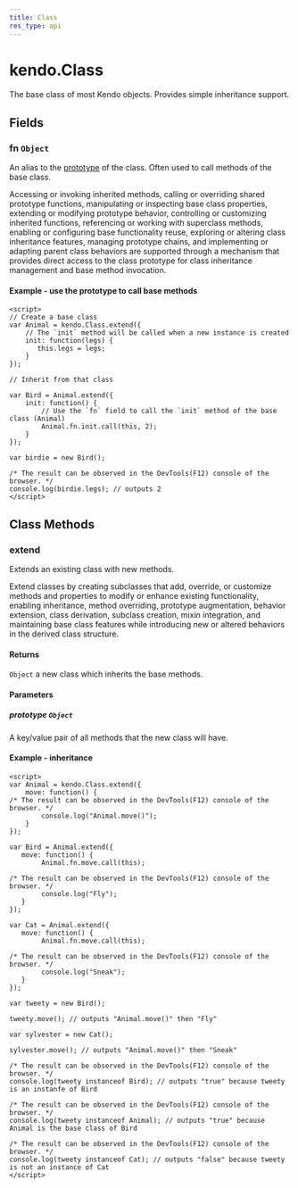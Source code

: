 ```yaml
---
title: Class
res_type: api
---
```



# kendo.Class

The base class of most Kendo objects. Provides simple inheritance support.

## Fields

### fn `Object`

An alias to the [prototype](https://developer.mozilla.org/en-US/docs/Web/JavaScript/Reference/Global_Objects/Object/prototype) of the class. Often used to call methods of the base class.


<div class="meta-api-description">
Accessing or invoking inherited methods, calling or overriding shared prototype functions, manipulating or inspecting base class properties, extending or modifying prototype behavior, controlling or customizing inherited functions, referencing or working with superclass methods, enabling or configuring base functionality reuse, exploring or altering class inheritance features, managing prototype chains, and implementing or adapting parent class behaviors are supported through a mechanism that provides direct access to the class prototype for class inheritance management and base method invocation.
</div>

#### Example - use the prototype to call base methods

    <script>
    // Create a base class
    var Animal = kendo.Class.extend({
        // The `init` method will be called when a new instance is created
        init: function(legs) {
           this.legs = legs;
        }
    });

    // Inherit from that class

    var Bird = Animal.extend({
        init: function() {
            // Use the `fn` field to call the `init` method of the base class (Animal)
            Animal.fn.init.call(this, 2);
        }
    });

    var birdie = new Bird();

	/* The result can be observed in the DevTools(F12) console of the browser. */
    console.log(birdie.legs); // outputs 2
    </script>

## Class Methods

### extend

Extends an existing class with new methods.


<div class="meta-api-description">
Extend classes by creating subclasses that add, override, or customize methods and properties to modify or enhance existing functionality, enabling inheritance, method overriding, prototype augmentation, behavior extension, class derivation, subclass creation, mixin integration, and maintaining base class features while introducing new or altered behaviors in the derived class structure.
</div>

#### Returns

`Object` a new class which inherits the base methods.

#### Parameters

##### prototype `Object`

A key/value pair of all methods that the new class will have.

#### Example - inheritance

    <script>
    var Animal = kendo.Class.extend({
        move: function() {
	/* The result can be observed in the DevTools(F12) console of the browser. */
            console.log("Animal.move()");
        }
    });

    var Bird = Animal.extend({
       move: function() {
            Animal.fn.move.call(this);

	/* The result can be observed in the DevTools(F12) console of the browser. */
            console.log("Fly");
       }
    });

    var Cat = Animal.extend({
       move: function() {
            Animal.fn.move.call(this);

	/* The result can be observed in the DevTools(F12) console of the browser. */
            console.log("Sneak");
       }
    });

    var tweety = new Bird();

    tweety.move(); // outputs "Animal.move()" then "Fly"

    var sylvester = new Cat();

    sylvester.move(); // outputs "Animal.move()" then "Sneak"

	/* The result can be observed in the DevTools(F12) console of the browser. */
    console.log(tweety instanceof Bird); // outputs "true" because tweety is an instanfe of Bird

	/* The result can be observed in the DevTools(F12) console of the browser. */
    console.log(tweety instanceof Animal); // outputs "true" because Animal is the base class of Bird

	/* The result can be observed in the DevTools(F12) console of the browser. */
    console.log(tweety instanceof Cat); // outputs "false" because tweety is not an instance of Cat
    </script>
